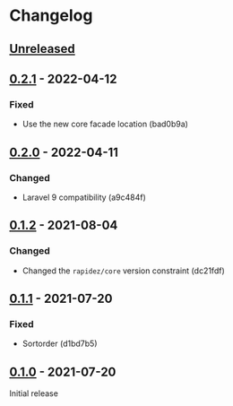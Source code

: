 # Changelog

## [Unreleased](https://github.com/org/repo/compare/0.2.1...master)

## [0.2.1](https://github.com/org/repo/compare/0.2.0...0.2.1) - 2022-04-12

### Fixed

- Use the new core facade location (bad0b9a)

## [0.2.0](https://github.com/org/repo/compare/0.1.2...0.2.0) - 2022-04-11

### Changed

- Laravel 9 compatibility (a9c484f)

## [0.1.2](https://github.com/org/repo/compare/0.1.1...0.1.2) - 2021-08-04

### Changed

- Changed the `rapidez/core` version constraint (dc21fdf)

## [0.1.1](https://github.com/org/repo/compare/0.1.0...0.1.1) - 2021-07-20

### Fixed

- Sortorder (d1bd7b5)

## [0.1.0](https://github.com/org/repo/compare/9ae02db02d8d1722284457de20218b0bff5201d8...0.1.0) - 2021-07-20

Initial release
